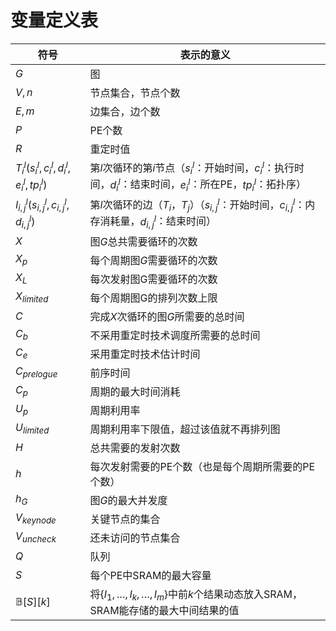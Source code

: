# 变量定义表

| 符号                                       | 表示的意义                                                   |
| ------------------------------------------ | ------------------------------------------------------------ |
| $G$                                        | 图                                                           |
| $V, n$                                     | 节点集合，节点个数                                           |
| $E,m$                                      | 边集合，边个数                                               |
| $P$                                        | PE个数                                                       |
| $R$                                        | 重定时值                                                     |
| $T^l_i(s^l_i,c^l_i,d^l_i,e^l_i,tp^l_i)$    | 第$l$次循环的第$i$节点（$s^l_i$：开始时间，$c^l_i$：执行时间，$d^l_i$：结束时间，$e^l_i$：所在PE，$tp^l_i$：拓扑序） |
| $I^l_{i,j}(s^l_{i,j},c^l_{i,j},d^l_{i,j})$ | 第$l$次循环的边（$T_i$，$T_j$）（$s^l_{i,j}$：开始时间，$c^l_{i,j}$：内存消耗量，$d^l_{i,j}$：结束时间） |
| $X$                                        | 图$G$总共需要循环的次数                                      |
| $X_p$                                      | 每个周期图$G$需要循环的次数                                  |
| $X_L$                                      | 每次发射图G需要循环的次数                                    |
| $X_{limited}$                              | 每个周期图G的排列次数上限                                    |
| $C$                                        | 完成$X$次循环的图$G$所需要的总时间                           |
| $C_b$                                      | 不采用重定时技术调度所需要的总时间                           |
| $C_e$                                      | 采用重定时技术估计时间                                       |
| $C_{prelogue}$                             | 前序时间                                                     |
| $C_p$                                      | 周期的最大时间消耗                                           |
| $U_p$                                      | 周期利用率                                                   |
| $U_{limited}$                              | 周期利用率下限值，超过该值就不再排列图                       |
| $H$                                        | 总共需要的发射次数                                           |
| $h$                                        | 每次发射需要的PE个数（也是每个周期所需要的PE个数）           |
| $h_G$                                      | 图$G$的最大并发度                                            |
| $V_{keynode}$                              | 关键节点的集合                                               |
| $V_{uncheck}$                              | 还未访问的节点集合                                           |
| $Q$                                        | 队列                                                         |
| $S$                                        | 每个PE中SRAM的最大容量                                       |
| $\mathbb B[S][k]$                          | 将$\{I_1,\ldots, I_k, \ldots,I_m\}$中前$k$个结果动态放入SRAM，SRAM能存储的最大中间结果的值 |

